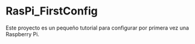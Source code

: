 # RasPi_FirstConfig
Este proyecto es un pequeño tutorial para configurar por primera vez una Raspberry Pi. 
